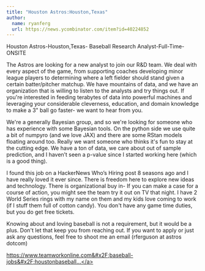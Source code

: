 ```yaml
---
title: "Houston Astros:Houston,Texas"
author:
  name: ryanferg
  url: https://news.ycombinator.com/item?id=40224852
---
```

Houston Astros-Houston,Texas- Baseball Research Analyst-Full-Time-ONSITE

The Astros are looking for a new analyst to join our R&amp;D team. We deal with every aspect of the game, from supporting coaches developing minor league players to determining where a left fielder should stand given a certain batter&#x2F;pitcher matchup. We have mountains of data, and we have an organization that is willing to listen to the analysts and try things out. If you&#x27;re interested in feeding terabytes of data into powerful machines and leveraging your considerable cleverness, education, and domain knowledge to make a 3&quot; ball go faster- we want to hear from you.

We&#x27;re a generally Bayesian group, and so we&#x27;re looking for someone who has experience with some Bayesian tools. On the python side we use quite a bit of numpyro (and we love JAX) and there are some RStan models floating around too. Really we want someone who thinks it&#x27;s fun to stay at the cutting edge. We have a ton of data, we care about out of sample prediction, and I haven’t seen a p-value since I started working here (which is a good thing).

I found this job on a HackerNews Who’s Hiring post 8 seasons ago and I have really loved it ever since. There is freedom here to explore new ideas and technology. There is organizational buy in- If you can make a case for a course of action, you might see the team try it out on TV that night. I have 2 World Series rings with my name on them and my kids love coming to work (if I stuff them full of cotton candy). You don&#x27;t have any game time duties, but you do get free tickets.

Knowing about and loving baseball is not a requirement, but it would be a plus. Don&#x27;t let that keep you from reaching out. If you want to apply or just ask any questions, feel free to shoot me an email (rferguson at astros dotcom)

<a href="https:&#x2F;&#x2F;www.teamworkonline.com&#x2F;baseball-jobs&#x2F;houstonbaseball&#x2F;houston-astros&#x2F;research-analyst-research-development-2076968" rel="nofollow">https:&#x2F;&#x2F;www.teamworkonline.com&#x2F;baseball-jobs&#x2F;houstonbaseball...</a>
